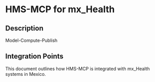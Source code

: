 # HMS-MCP for mx_Health

## Description

Model-Compute-Publish

## Integration Points

This document outlines how HMS-MCP is integrated with mx_Health systems in Mexico.
